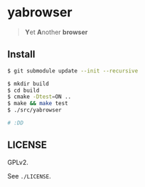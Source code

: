 # yabrowser

> **Y**et **A**nother **browser**

## Install

```sh
$ git submodule update --init --recursive

$ mkdir build
$ cd build
$ cmake -Dtest=ON ..
$ make && make test
$ ./src/yabrowser

# :DD
```

## LICENSE

GPLv2.

See `./LICENSE`.

